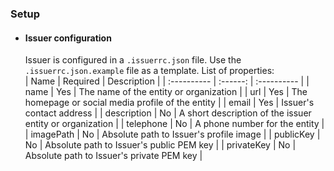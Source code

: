 ### Setup
- #### Issuer configuration
  Issuer is configured in a `.issuerrc.json` file. Use the `.issuerrc.json.example` file as a template.
  List of properties:<br>
  | Name        | Required | Description |
  | :---------- | :------: | :---------- |
  | name        |   Yes    | The name of the entity or organization |
  | url         |   Yes    | The homepage or social media profile of the entity |
  | email       |   Yes    | Issuer's contact address |
  | description |   No     | A short description of the issuer entity or organization |
  | telephone   |   No     | A phone number for the entity |
  | imagePath   |   No     | Absolute path to Issuer's profile image |
  | publicKey   |   No     | Absolute path to Issuer's public PEM key |
  | privateKey  |   No     | Absolute path to Issuer's private PEM key |
